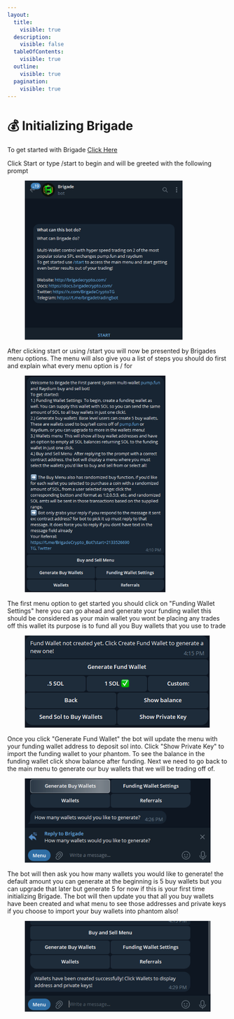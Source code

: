 ```yaml
---
layout:
  title:
    visible: true
  description:
    visible: false
  tableOfContents:
    visible: true
  outline:
    visible: true
  pagination:
    visible: true
---
```


# 💰 Initializing Brigade

To get started with Brigade [Click Here](https://t.me/BrigadeCrypto\_Bot?start=2133526690)

Click Start or type /start to begin and will be greeted with the following prompt

<figure><img src="../.gitbook/assets/image (9).png" alt="" width="360"><figcaption></figcaption></figure>

After clicking start or using /start you will now be presented by Brigades menu options. The menu will also give you a list of steps you should do first and explain what every menu option is / for

<figure><img src="../.gitbook/assets/image (10).png" alt="" width="321"><figcaption></figcaption></figure>

The first menu option to get started you should click on "Funding Wallet Settings" here you can go ahead and generate your funding wallet this should be considered as your main wallet you wont be placing any trades off this wallet its purpose is to fund all you Buy wallets that you use to trade

<figure><img src="../.gitbook/assets/image (12).png" alt=""><figcaption></figcaption></figure>

Once you click "Generate Fund Wallet" the bot will update the menu with your funding wallet address to deposit sol into. Click "Show Private Key" to import the funding wallet to your phantom. To see the balance in the funding wallet click show balance after funding. Next we need to go back to the main menu to generate our buy wallets that we will be trading off of.

<figure><img src="../.gitbook/assets/image (13).png" alt=""><figcaption></figcaption></figure>

The bot will then ask you how many wallets you would like to generate! the default amount you can generate at the beginning is 5 buy wallets but you can upgrade that later but generate 5 for now if this is your first time initializing Brigade. The bot will then update you that all you buy wallets have been created and what menu to see those addresses and private keys if you choose to import your buy wallets into phantom also!

<figure><img src="../.gitbook/assets/image (14).png" alt=""><figcaption></figcaption></figure>
